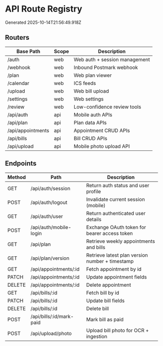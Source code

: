 # API Route Registry

Generated 2025-10-14T21:56:49.918Z

## Routers

| Base Path | Scope | Description |
| --- | --- | --- |
| /auth | web | Web auth + session management |
| /webhook | web | Inbound Postmark webhook |
| /plan | web | Web plan viewer |
| /calendar | web | ICS feeds |
| /upload | web | Web bill upload |
| /settings | web | Web settings |
| /review | web | Low-confidence review tools |
| /api/auth | api | Mobile auth APIs |
| /api/plan | api | Plan data APIs |
| /api/appointments | api | Appointment CRUD APIs |
| /api/bills | api | Bill CRUD APIs |
| /api/upload | api | Mobile photo upload API |

## Endpoints

| Method | Path | Description |
| --- | --- | --- |
| GET | /api/auth/session | Return auth status and user profile |
| POST | /api/auth/logout | Invalidate current session (mobile) |
| GET | /api/auth/user | Return authenticated user details |
| POST | /api/auth/mobile-login | Exchange OAuth token for bearer access token |
| GET | /api/plan | Retrieve weekly appointments and bills |
| GET | /api/plan/version | Retrieve latest plan version number + timestamp |
| GET | /api/appointments/:id | Fetch appointment by id |
| PATCH | /api/appointments/:id | Update appointment fields |
| DELETE | /api/appointments/:id | Delete appointment |
| GET | /api/bills/:id | Fetch bill by id |
| PATCH | /api/bills/:id | Update bill fields |
| DELETE | /api/bills/:id | Delete bill |
| POST | /api/bills/:id/mark-paid | Mark bill as paid |
| POST | /api/upload/photo | Upload bill photo for OCR + ingestion |
